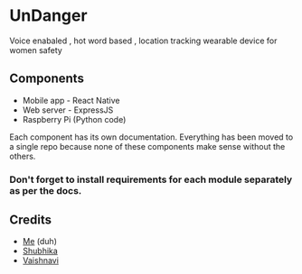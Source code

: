  # UnDanger
 Voice enabaled , hot word based , location tracking wearable device for women safety
 
 ## Components
 - Mobile app - React Native
 - Web server - ExpressJS
 - Raspberry Pi (Python code)
 
 Each component has its own documentation. Everything has been moved to a single repo because none of these components make sense without the others.
 
 ### Don't forget to install requirements for each module separately as per the docs.
 
 ## Credits
 - [Me](https://github.com/Nightmare99) (duh)
 - [Shubhika](https://github.com/zhackerx)
 - [Vaishnavi](https://github.com/vaish-muk)
